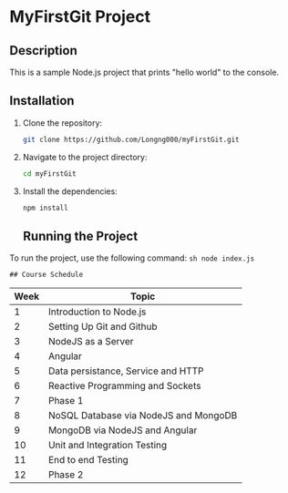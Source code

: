 # MyFirstGit Project
## Description
This is a sample Node.js project that prints "hello world" to the console.


## Installation
1. Clone the repository:
    ```sh
    git clone https://github.com/Longng000/myFirstGit.git
    ```
2. Navigate to the project directory:
    ```sh
    cd myFirstGit
    ```
3. Install the dependencies:
    ```sh
    npm install
    ```
    ## Running the Project
To run the project, use the following command:
    ```sh
    node index.js
    ```


    ## Course Schedule

| Week | Topic |
|------|-------|
| 1    | Introduction to Node.js |
| 2    | Setting Up Git and Github |
| 3    | NodeJS as a Server|
| 4    | Angular |
| 5    | Data persistance, Service and HTTP |
| 6    | Reactive Programming and Sockets |
| 7    | Phase 1|
| 8    | NoSQL Database via NodeJS and MongoDB |
| 9    | MongoDB via NodeJS and Angular |
| 10   | Unit and Integration Testing |
| 11   | End to end Testing |
| 12   | Phase 2 |

